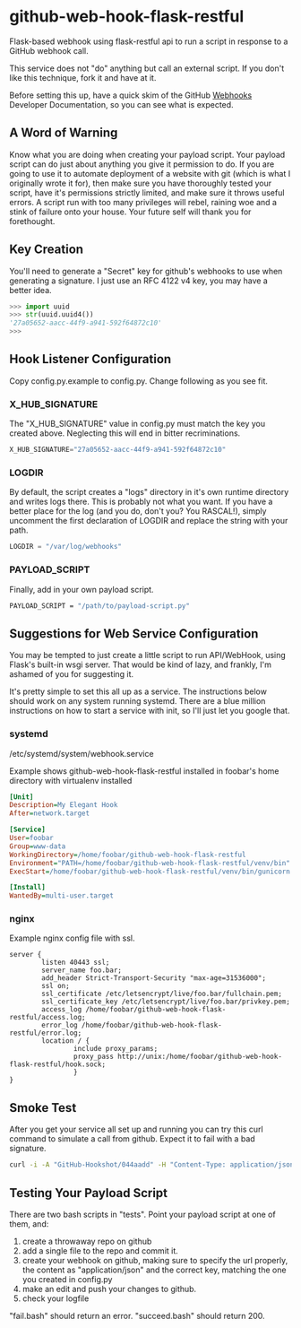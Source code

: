 # github-web-hook-flask-restful
Flask-based webhook using flask-restful api to run a script in response to a GitHub webhook call.

This service does not "do" anything but call an external script. If you don't like this technique, fork it and have at it.

Before setting this up, have a quick skim of the GitHub [Webhooks](https://developer.github.com/webhooks/) Developer Documentation, so you can see what is expected.

## A Word of Warning
Know what you are doing when creating your payload script. Your payload script can do just about anything you give it permission to do. If you are going to use it to automate deployment of a website with git (which is what I originally wrote it for), then make sure you have thoroughly tested your script, have it's permissions strictly limited, and make sure it throws useful errors. A script run with too many privileges will rebel, raining woe and a stink of failure onto your house. Your future self will thank you for forethought.

## Key Creation
You'll need to generate a "Secret" key for github's webhooks to use when generating a signature. I just use an RFC 4122 v4 key, you may have a better idea.

```python
>>> import uuid
>>> str(uuid.uuid4())
'27a05652-aacc-44f9-a941-592f64872c10'
>>>
```

## Hook Listener Configuration

Copy config.py.example to config.py. Change following as you see fit.

### X_HUB_SIGNATURE
The "X_HUB_SIGNATURE" value in config.py must match the key  you created above. Neglecting this will end in bitter recriminations.

```python
X_HUB_SIGNATURE="27a05652-aacc-44f9-a941-592f64872c10"

```

### LOGDIR
By default, the script creates a "logs" directory in it's own runtime directory and writes logs there. This is probably not what you want. If you have a better place for the log (and you do, don't you? You RASCAL!), simply uncomment the first declaration of LOGDIR and replace the string with your path.

```python
LOGDIR = "/var/log/webhooks"
```

### PAYLOAD_SCRIPT
Finally, add in your own payload script.
```bash
PAYLOAD_SCRIPT = "/path/to/payload-script.py"
```

## Suggestions for Web Service Configuration
You may be tempted to just create a little script to run API/WebHook, using Flask's built-in wsgi server. That would be kind of lazy, and frankly, I'm ashamed of you for suggesting it.

It's pretty simple to set this all up as a service. The instructions below should work on any system running systemd. There are a blue million instructions on how to start a service with init, so I'll just let you google that.

### systemd

/etc/systemd/system/webhook.service

Example shows github-web-hook-flask-restful installed in foobar's home directory with virtualenv installed
```ini
[Unit]
Description=My Elegant Hook
After=network.target

[Service]
User=foobar
Group=www-data
WorkingDirectory=/home/foobar/github-web-hook-flask-restful
Environment="PATH=/home/foobar/github-web-hook-flask-restful/venv/bin"
ExecStart=/home/foobar/github-web-hook-flask-restful/venv/bin/gunicorn --workers 1 --bind unix:hook.sock -m 007 wsgi

[Install]
WantedBy=multi-user.target
```

### nginx
Example nginx config file with ssl.

```nginx
server {
        listen 40443 ssl;
        server_name foo.bar;
        add_header Strict-Transport-Security "max-age=31536000";
        ssl on;
        ssl_certificate /etc/letsencrypt/live/foo.bar/fullchain.pem;
        ssl_certificate_key /etc/letsencrypt/live/foo.bar/privkey.pem;
        access_log /home/foobar/github-web-hook-flask-restful/access.log;
        error_log /home/foobar/github-web-hook-flask-restful/error.log;
        location / {
                include proxy_params;
                proxy_pass http://unix:/home/foobar/github-web-hook-flask-restful/hook.sock;
                }
}
```

## Smoke Test

After you get your service all set up and running you can try this curl command to simulate a call from github.  Expect it to fail with a bad signature.
```bash
curl -i -A "GitHub-Hookshot/044aadd" -H "Content-Type: application/json" -H "X-Hub-Signature: testing123"  -H "Accept: application/json" -X POST -d '{"action": "opened", "issue": {"url": "https://api.github.com/repos/octocat/Hello-World/issues/1347", "number": 1347}, "sender": {"login": "octocat", "id": 1}, "repository": {"owner": {"login": "octocat", "id": 1}, "id": 1296269, "full_name": "octocat/Hello-World"}}' http://localhost:5000
```

## Testing Your Payload Script
There are two bash scripts in "tests". Point your payload script at one of them, and:

1. create a throwaway repo on github
1. add a single file to the repo and commit it.
1. create your webhook on github, making sure to specify the url properly, the content as "application/json" and the correct key, matching the one you created in config.py
1. make an edit and push your changes to github.
1. check your logfile

"fail.bash" should return an error.
"succeed.bash" should return 200.

